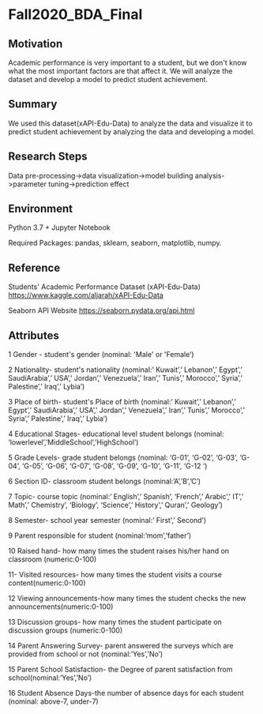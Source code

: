 # Fall2020_BDA_Final
## Motivation
Academic performance is very important to a student, but we don't know what the most important factors are that affect it. We will analyze the dataset and develop a model to predict student achievement.

## Summary
We used this dataset(xAPI-Edu-Data) to analyze the data and visualize it to predict student achievement by analyzing the data and developing a model.

## Research Steps
Data pre-processing->data visualization->model building analysis->parameter tuning->prediction effect

## Environment
Python 3.7 + Jupyter Notebook

Required Packages: pandas, sklearn, seaborn, matplotlib, numpy.

## Reference
Students' Academic Performance Dataset (xAPI-Edu-Data) https://www.kaggle.com/aljarah/xAPI-Edu-Data

Seaborn API Website
https://seaborn.pydata.org/api.html

## Attributes
1 Gender - student's gender (nominal: 'Male' or 'Female’)

2 Nationality- student's nationality (nominal:’ Kuwait’,’ Lebanon’,’ Egypt’,’ SaudiArabia’,’ USA’,’ Jordan’,’
Venezuela’,’ Iran’,’ Tunis’,’ Morocco’,’ Syria’,’ Palestine’,’ Iraq’,’ Lybia’)

3 Place of birth- student's Place of birth (nominal:’ Kuwait’,’ Lebanon’,’ Egypt’,’ SaudiArabia’,’ USA’,’ Jordan’,’
Venezuela’,’ Iran’,’ Tunis’,’ Morocco’,’ Syria’,’ Palestine’,’ Iraq’,’ Lybia’)

4 Educational Stages- educational level student belongs (nominal: ‘lowerlevel’,’MiddleSchool’,’HighSchool’)

5 Grade Levels- grade student belongs (nominal: ‘G-01’, ‘G-02’, ‘G-03’, ‘G-04’, ‘G-05’, ‘G-06’, ‘G-07’, ‘G-08’, ‘G-09’, ‘G-10’, ‘G-11’, ‘G-12 ‘)

6 Section ID- classroom student belongs (nominal:’A’,’B’,’C’)

7 Topic- course topic (nominal:’ English’,’ Spanish’, ‘French’,’ Arabic’,’ IT’,’ Math’,’ Chemistry’, ‘Biology’, ‘Science’,’ History’,’ Quran’,’ Geology’)

8 Semester- school year semester (nominal:’ First’,’ Second’)

9 Parent responsible for student (nominal:’mom’,’father’)

10 Raised hand- how many times the student raises his/her hand on classroom (numeric:0-100)

11- Visited resources- how many times the student visits a course content(numeric:0-100)

12 Viewing announcements-how many times the student checks the new announcements(numeric:0-100)

13 Discussion groups- how many times the student participate on discussion groups (numeric:0-100)

14 Parent Answering Survey- parent answered the surveys which are provided from school or not
(nominal:’Yes’,’No’)

15 Parent School Satisfaction- the Degree of parent satisfaction from school(nominal:’Yes’,’No’)

16 Student Absence Days-the number of absence days for each student (nominal: above-7, under-7)